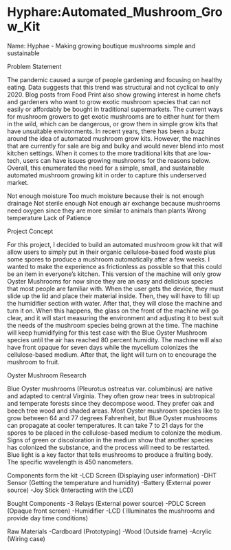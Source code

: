 # Hyphare:Automated_Mushroom_Grow_Kit

Name: Hyphae - Making growing boutique mushrooms simple and sustainable

Problem Statement

The pandemic caused a surge of people gardening and focusing on healthy eating. Data suggests that this trend was structural and not cyclical to only 2020. Blog posts from Food Print also show growing interest in home chefs and gardeners who want to grow exotic mushroom species that can not easily or affordably be bought in traditional supermarkets. The current ways for mushroom growers to get exotic mushrooms are to either hunt for them in the wild, which can be dangerous, or grow them in simple grow kits that have unsuitable environments.
 In recent years, there has been a buzz around the idea of automated mushroom grow kits. However, the machines that are currently for sale are big and bulky and would never blend into most kitchen settings. When it comes to the more traditional kits that are low-tech, users can have issues growing mushrooms for the reasons below. Overall, this enumerated the need for a simple, small, and sustainable automated mushroom growing kit in order to capture this underserved market.

Not enough moisture 
Too much moisture because their is not enough drainage 
Not sterile enough
Not enough air exchange because mushrooms need oxygen since they are more similar to animals than plants 
Wrong temperature 
Lack of Patience 

Project Concept

For this project, I decided to build an automated mushroom grow kit that will allow users to simply put in their organic cellulose-based food waste plus some spores to produce a mushroom automatically after a few weeks. I wanted to make the experience as frictionless as possible so that this could be an item in everyone’s kitchen. This version of the machine will only grow Oyster Mushrooms for now since they are an easy and delicious species that most people are familiar with. When the user gets the device, they must slide up the lid and place their material inside. Then, they will have to fill up the humidifier section with water. After that, they will close the machine and turn it on. When this happens, the glass on the front of the machine will go clear, and it will start measuring the environment and adjusting it to best suit the needs of the mushroom species being grown at the time. The machine will keep humidifying for this test case with the Blue Oyster Mushroom species until the air has reached 80 percent humidity. The machine will also have front opaque for seven days while the mycelium colonizes the cellulose-based medium. After that, the light will turn on to encourage the mushroom to fruit. 

Oyster Mushroom Research

Blue Oyster mushrooms (Pleurotus ostreatus var. columbinus) are native and adapted to central Virginia. They often grow near trees in subtropical and temperate forests since they decompose wood. They prefer oak and beech tree wood and shaded areas. Most Oyster mushroom species like to grow between 64 and 77 degrees Fahrenheit, but Blue Oyster mushrooms can propagate at cooler temperatures. It can take 7 to 21 days for the spores to be placed in the cellulose-based medium to colonize the medium. Signs of green or discoloration in the medium show that another species has colonized the substance, and the process will need to be restarted. Blue light is a key factor that tells mushrooms to produce a fruiting body. The specific wavelength is 450 nanometers.

Components form the kit
-LCD Screen (Displaying user information)
-DHT Sensor (Getting the temperature and humidity)
-Battery (External power source)
-Joy Stick (Interacting with the LCD)

Bought Components
-3 Relays (External power source)
-PDLC Screen (Opaque front screen)
-Humidifier
-LCD (	Illuminates the mushrooms and provide day time conditions)

Raw Materials
-Cardboard  (Prototyping)
-Wood (Outside frame)
-Acrylic (Wiring case)

